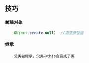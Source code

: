 ## 技巧

#### 新建对象

```javascript
	Object.create(null)  //清空原型链
```

#### 继承

```
	父类被继承，父类中this会变成子类
```
